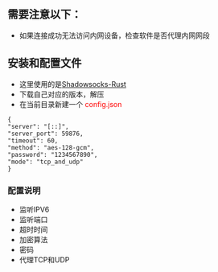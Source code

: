 ## 需要注意以下：
* 如果连接成功无法访问内网设备，检查软件是否代理内网网段

## 安装和配置文件
+ 这里使用的是[Shadowsocks-Rust](https://github.com/shadowsocks/shadowsocks-rust)
+ 下载自己对应的版本，解压
+ 在当前目录新建一个 <font color="red">config.json</font>
```
{
"server": "[::]",
"server_port": 59876,
"timeout": 60,
"method": "aes-128-gcm",
"password": "1234567890",
"mode": "tcp_and_udp"
}
```
### 配置说明
+ 监听IPV6
+ 监听端口
+ 超时时间
+ 加密算法
+ 密码
+ 代理TCP和UDP
